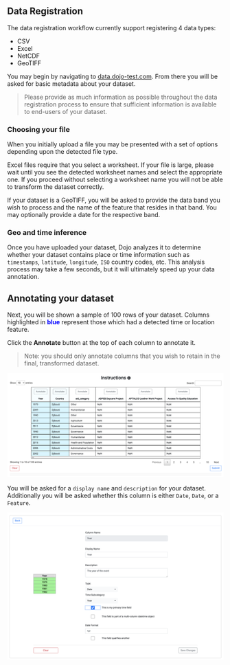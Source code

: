 ## Data Registration

The data registration workflow currently support registering 4 data types: 

* CSV
* Excel
* NetCDF
* GeoTIFF

You may begin by navigating to [data.dojo-test.com](data.dojo-test.com). From there you will be asked for basic metadata about your dataset.

> Please provide as much information as possible throughout the data registration process to ensure that sufficient information is available to end-users of your dataset.

### Choosing your file

When you initially upload a file you may be presented with a set of options depending upon the detected file type. 

Excel files require that you select a worksheet. If your file is large, please wait until you see the detected worksheet names and select the appropriate one. If you proceed without selecting a worksheet name you will not be able to transform the dataset correctly.

If your dataset is a GeoTIFF, you will be asked to provide the data band you wish to process and the name of the feature that resides in that band. You may optionally provide a date for the respective band.

### Geo and time inference

Once you have uploaded your dataset, Dojo analyzes it to determine whether your dataset contains place or time information such as `timestamps`, `latitude`, `longitude`, `ISO` country codes, etc. This analysis process may take a few seconds, but it will ultimately speed up your data annotation.

## Annotating your dataset

Next, you will be shown a sample of 100 rows of your dataset. Columns highlighted in <span style="color:blue">**blue**</span> represent those which had a detected time or location feature.

Click the **Annotate** button at the top of each column to annotate it. 

> Note: you should only annotate columns that you wish to retain in the final, transformed dataset.

![Pre-Annotation](imgs/pre-annotate.png)

You will be asked for a `display name` and `description` for your dataset. Additionally you will be asked whether this column is either `Date`, `Date`, or a `Feature`.

![Pre-Annotation](imgs/year.png)

